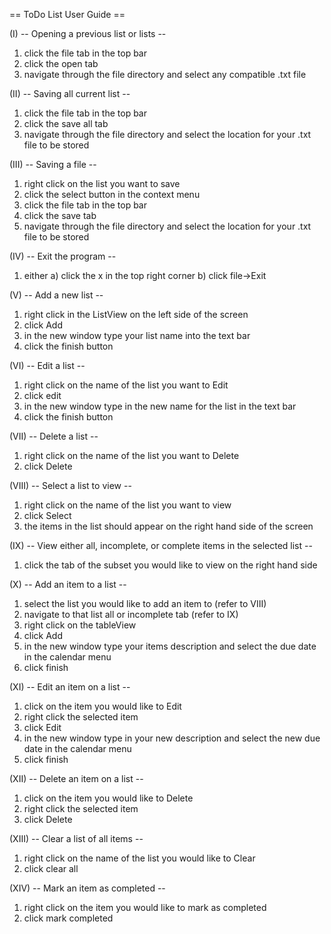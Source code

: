 == ToDo List User Guide ==

(I) -- Opening a previous list or lists --

1) click the file tab in the top bar
2) click the open tab
3) navigate through the file directory and select any compatible .txt file

(II) -- Saving all current list --

1) click the file tab in the top bar
2) click the save all tab
3) navigate through the file directory and select the location for your .txt file to be stored

(III) -- Saving a file --

1) right click on the list you want to save
2) click the select button in the context menu
3) click the file tab in the top bar
4) click the save tab
5) navigate through the file directory and select the location for your .txt file to be stored

(IV) -- Exit the program --

1) either
   a) click the x in the top right corner
   b) click file->Exit

(V) -- Add a new list --

1) right click in the ListView on the left side of the screen
2) click Add
3) in the new window type your list name into the text bar
4) click the finish button

(VI) -- Edit a list --

1) right click on the name of the list you want to Edit
2) click edit
3) in the new window type in the new name for the list in the text bar
4) click the finish button

(VII) -- Delete a list --

1) right click on the name of the list you want to Delete
2) click Delete

(VIII) -- Select a list to view --

1) right click on the name of the list you want to view
2) click Select
3) the items in the list should appear on the right hand side of the screen

(IX) -- View either all, incomplete, or complete items in the selected list --

1) click the tab of the subset you would like to view on the right hand side

(X) -- Add an item to a list --

1) select the list you would like to add an item to (refer to VIII)
2) navigate to that list all or incomplete tab (refer to IX)
3) right click on the tableView
4) click Add
5) in the new window type your items description and select the due date in the calendar menu
6) click finish

(XI) -- Edit an item on a list --

1) click on the item you would like to Edit
2) right click the selected item
3) click Edit
4) in the new window type in your new description and select the new due date in the calendar menu
5) click finish

(XII) -- Delete an item on a list --

1) click on the item you would like to Delete
2) right click the selected item
3) click Delete

(XIII) -- Clear a list of all items --

1) right click on the name of the list you would like to Clear
2) click clear all

(XIV) -- Mark an item as completed --

1) right click on the item you would like to mark as completed
2) click mark completed
